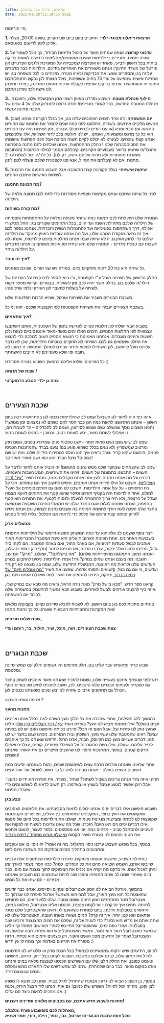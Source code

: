 ```yaml
---
title: שורשים, פירות ומה שביניהם
date: 2022-01-28T11:10:55.969Z
---
```

היי הורימות, 

**1. הרצאת דיאלוג מבוגר-ילד:**  תתקיים בזום ביום שני הקרוב בשעה 20:00, נשלח אליכן לינק לרישום בואטסאפ. 

**2. עדכוני קורונה**: אנחנו שמחים מאוד על ביטול מדיניות הבידוד, כך נוכל לשמור על שגרה יחסית. מזכירים כי ילדימות שאינם מחוסנים/מחלימים נדרשים לעשות בדיקה ביתית בכל ראשון ורביעי. מאחר וזו אופרציה שמכבידה על המערכת (לגנים הפרטיים אין פורטל של משרד החינוך) אנחנו משאירים את האחריות בידיכם. הילדימות כבר מדברים על זה בגן ומספרים שעשו את הבדיקות ולאיזו מטרה. מזכירים כי לכל משפחה בגן יש אחריות אישית שמפיעה על עוד 75 בתים ומשפחות, כולל הצוות! לכן נבקש התנהלותכם המוסרית והאחראית. אנחנו בודקים אופציה לקבלת ערכות מטעם המדינה, במידה ותינתן לנו גישה לכך נעדכן אתכם. 

**3. חילוף מנהלת מטבח**: השבוע נפרדנו באופן רשמי מחן המבשלת שלנו, וראובנה, מנהלת המטבח החדשה, כבר לגמרי בעניינים! תודה גדולה לחנצ'וק שלנו על 4 שנים של אהבה ונתינה ענקית.

**4. יום המשפחה**: זהו אחד הימים האהובים עלינו בגן, אך בגלל הקורונה אנחנו (שוב) מנועים מלקיים אירועים. בשגרה, החלטנו לפני כמה שנים להמיר את החגיגה עם ההורים בחגיגה עם סבא וסבא (או עם דודים לבחירתכם). עבורם, זמן האיכות הזה עם הנכדים הוא כל כך מרגש ומשמעותי, ואנחנו , יש לנו חולשה בלב לדור השלישי, אלו שלפעמים אנחנו קצת שוכחים. לצערנו לא יכולנו לקיים השנה מסיבה אבל הכנו הפתעות שישמחו את הסביםסבתות שלנו ! כחלק מההפתעות, אנחנו שולחים להם מתנה בהפתעה מהנכד/ה שתגיע בדואר בשבועיים הקרובים. קיבלתם מסמך למילוי הכתובות (הכתובות נשארות מוסתרות ולא תהיה אליהם גישה, רק לנו), כל ילד/ה יכול לשלוח עד 2 מתנות. אם לא קיבלתם את המייל, אנא פנו לקפטנית שלכם ונשלח לכם לינק.

**5. שיחות אישיות-** בגלל הקורונה קצת התעכבנו אבל השבוע התנענו את ההכנות לשיחות האישיות איתכם ההורים.

**מה הכוונה התנענו?**

לפני כל שיחה איתכם אנחנו מקיימות תצפיות מסודרות כדי לתת לכם תמונה מלאה של הילד/ה.

**מה קורה בשיחות?** 

המטרה שלנו היא לתת לכם תמונה כמה שיותר מקיפה ומלאה על ההתפתחות והצמיחה של הילד/ה שלכם מתחילת השנה ועד היום, בכל התחומים שקורים בגן: החל מכישורי אכילה, דרך השתתפות בפעילויות ועד להתנהלות רגשית וחברתית. אנחנונ נספר לכם איך זה נראה מנקודת המבט שלנו, ועל מה אנחנו עובדות באופן ממוקד עם הילד/ה שלכם כדי לחזק אותן.ם. זו לא שיחה שבה אנחנו מחלקות ציונים לילדימות, ואנחנו לא יושבות עם טבלת מדדים - המטרה שלנו היא יצירת זמן איכות משותף בו אנחנו מדברים על הילד/ה ביחד. 

**איך זה עובד?** 

כל שיחה היא בת 20 דקות ותתקיים בזום. במידה ויש שני הורים, שניכם מוזמנים. 

החלק הראשון של השיחה מובל ע״י הקפטנית, ובו היא תספר לכם קצת על היום יום של הילד/ה שלכם בגן. בחלק השני יהיה לכם זמן לשאלות. בבוגרים יוקדשו מספר דקות לשיחה על בשלות למעבר לגן העירוני (למי שרלוונטי).

בשכבת הבוגרים תעביר את השיחות אורטל, שהיא הרכזת הפדגוגית שלנו. 

בשכבת הצעירים יעבירו את השיחות הקפטניות לפי הקבוצות שלכם- חוה ומיכל. 

**איך מתאמים?** 

בשבוע הבא ישלחו לכן חלונות פנויים לפגישה ביומן של הקפטניות, ואתם תשתבצו עצמאית לפי החלונות הפנויים. הימים האלו ימים מאוד-מאוד אינטנסיביים לצוות ולכן השעות והימים מוגבלים. אנחחנו מאמינות כי הנושא מספיק חשוב לכולכם כדי למצוא את החלון שמתאים גם לכם. השיחה לא תתקיים בנוכחות הילדימות, שכן לא נדבר עליהם מעל לראשם, לכן השתדלו למצוא סידור עבורם למהלך הפגישה. זו כמובן לא חובה ומי שלא מעוניינים לא חייבים להשתתף.

כל הפרטים ישלחו אליכם בהמשך השבוע בצורה מסודרת :) 

**שבת של מנוחה !**

**צוות גן ילדי הטבע הדמוקרטי**

 

## **שכבת הצעירים**

איזה כיף היה לחזור לגן השבוע! שמנו לב שהילדימות נכנסו לגן בהתרגשות רבה ביום ראשון – ואנחנו התרגשנו לראות כמה הגן כבר חסר להם כשהם לא נמצאים זמן ממושך! נהנינו משבוע נוסף שמשלב גשם ושמש לסירוגין, ושמנו לב להבדלים – קר לעומת חם, אפלולי לעומת מואר, יבש לעומת רטוב, וכמובן – בפנים לעומת בחוץ :)

שמנו לב שיש גשם נעים פחות ויותר – ישנו טפטוף נעים שמדגדג בפנים, וגשם חזק ומרטיב שמשפריץ ולא נעים בכלל כשהוא פוגע בנו! נגענו בברד שהמחנכות הכניסו פנימה, הרגשנו שהוא קריר וצורב וראינו איך הוא נעלם במהירות בידיים שלנו. ומה יש שם במקום? מים! הברד הוא כמו גשם מאוד-מאוד קר!

שמנו לב שהצמחים שבחצר שלנו ממש נהנים מהגשם! זה הוביל אותנו לחזור ולדבר על העצים – התבוננו בתמונות של העצים, זיהינו את השורשים, הגזע העבות והענפים. דיברנו על מה אנחנו נותנים  לעץ ומה אנחנו מקבלים ממנו, בעזרת השיר ["עץ" (דרך הצלילים)](https://www.youtube.com/watch?v=CbW58ratUQo&feature=youtu.be). חשבנו על אילו פירות אנחנו אוהבים, וניסינו לחשוב איך הם צומחים. הכי קל היו התפוזים – על עץ! אמרו הילדימות. חשבנו לנו האם גם תותים צומחים על העץ? למזלנו, אחד הילדימות היה בקטיף תותים וסיפר שהוא קטף את התותים דווקא מצמח שגדל על הרצפה, ולא היה צריך להתמתח למעלה ולנסות לקטוף. את התותים הוא קטף בחממה, ואנחנו שמחנו לגלות שגם בחצר שלנו יש חממה! התיבה השקופה שנמצאת בחצר שלנו הפכה לעת חורף לחממה חמימה בה עשבים נהנים לצמוח, וגם אנחנו ניסינו לזרוק פנימה קצת זרעים של פלפל כדי לראות אם הפלפל יצליח לגדול בפנים!

**מבשלים מרק**

דבר נוסף ששמנו לב אליו הוא עד כמה המשחק הסוציו-דרמטי של הילדימות התפתח בשבועות האחרונים. אחת הפינות האהובות עלינו היא פינת המטבח! החברימות מאוד אוהבים לבשל סעודות דמיוניות, אם בארגז החול, ואם בארגז המטבח. הם לקחו סיר גדול, הכניסו לתוכו שלל ירקות, ערבבו הרבה, ואז הכניסו לתנור (מדף ריק בספריה שלנו, ואנחנו כמובן התמוגגנו מהיצירתיות שלהם). "מה בישלתם?", שאלנו. "מרק!" הם ענו. חשבנו: מה בעצם אנחנו שמים במרק? גזר! אמרו הילדימות. ניסינו להתבונן במרק העדשים שלנו ולראות מה ראובנה, המבשלת החדשה שלנו, שמה בו. מצאנו לא רק גזר ועדשים, כי אם גם בצל, קישואים ותפוחי אדמה. שמענו את השיר ["מה אוכלים היום" של דתיה בן דור](https://www.youtube.com/watch?v=b0YgWML18WI), צחקנו, וניסינו להתאים את השיר למה שאכלנו אנחנו היום בגן.

קראנו ספר חדש: "סבא בישל מרק" מאת נירה הראל, וראינו מה סבא שם במרק שלו, ואיזה כיף להכניס אורחים ולבשל לאחרים. בשבוע הבא נמשיך להתעמק במשפחה שלנו לכבוד יום המשפחה.

בינתיים מחכות לכם בגן ביום ראשון: לא לשכוח להביא סדינים נקיים, בקבוקים מלאים ואת הסקרנות והחברתיות הטבעית שאנחנו כל כך נהנות ממנה!

**שבת שלום חורפית,**

**צוות שכבת הצעירים: חוה, מיכל, שיר, חולוד, בר, רותם ועדי**

 

## **שכבת הבוגרים**

שבוע קריר ומתעתע עבר עלינו בגן, חלק מהימים היו גשומים וחלק עם שמש עדינה ומלטפת.

רגע לפני שנשתף אתכם בעשייה שלנו, נשמח להזכיר שאנחנו מאוד אוהבים לשחק בחצר גם כשקריר ולעיתים הבגדים שלנו נרטבים. לכן, חשוב להכניס לתיק סט בגדים נוסף הכולל גם תחתונים וגרביים שיהיה לנו יבש ונעים כשאנחנו נכנסים לגן. 

אז מה עשינו השבוע ?

**מתנות מהעץ**

בהמשך לחג האילנות, אחרי שהכרנו את כל חלקי העץ חשבנו למה בכלל אנחנו צריכים עצים בעולם? אילו מתנות מביא לנו העץ? בעזרת השיר [עץ / דרך הצלילים קרן שליו](https://youtu.be/CbW58ratUQo) גילינו שהעץ נותן לנו פירות וצל. אבל האם זה הכל? סיירנו בכיתה וחיפשנו האם יש לנו בכיתה עצים? ראינו שהמטבח שלנו עשוי מעץ, השולחן ובית המזרונים. נזכרנו שגם בחצר יש לנו המון דברים עשויים מעץ כמו הקיוסק, הבית, ארגז החול והדפים שאנחנו כל כך אוהבים לצייר עליהם. שאלנו, אילו חיות מתגוררות על העצים? ציפורים, קופים, עצלנים ואפילו חרקים קטנים. בנוסף, המחנכות סיפרו לנו שהעצים מייצרים גם את האוויר שאנחנו נושמים! 

אחרי שראינו שאנחנו צורכים הרבה עצים לשימושים שונים, וכעת כשאנחנו יודעים כמה חשובים העצים בעולם - אנחנו מבינים למה כל כך חשוב לשתול עוד ועוד עצים. 

תהינו איזה ציוד אנחנו צריכים בשביל לשתול? שתיל , מעדר, את חפירה וזוג ידיים כמובן!  אבל היכן אפשר לנטוע עצים? בעציץ או באדמה. רק חשוב לדאוג לו לשמש ומים כדי שיגדל ויתפתח. 

**טבע בגן** 

השבוע חיפשנו אילו דברים יפים אנחנו יכולים לראות בסביבתינו: את הלימונים הצהובים שמקשטים את העץ בחצר, המקלונים שמסתווים בין העלים, הציפורים הקטנטנות שקופצות לנו לכיתה ומצייצות מנגינות נעימות. שאלנו את הילדימות בכל סיום של מפגש אילו דברים יפים הם ראו היום? הזכרנו שכל מה שאנו צריכות לעשות זה לפקוח את העיניים ולהסתכל סביב - מדהים כמה יופי אנו מפספסים. נלמד לעצור, לנשום ולחפש את הטוב והנעים לנו בעזרת השיר הקסום [מי שלא מביט מפסיד / דתיה בן דור](https://youtu.be/2ld48DxIQ_U)

בנוסף, בכל מפגש השבוע ערכנו ניסוי מתגלגל. מה זה אומר? זה ניסוי בו אנו עוקבים ומתבוננים בתהליך מסוים ובודקים מה משתנה מיום ליום. 

בתחילת השבוע, מיששנו וטעמנו צימוקים. סיפרנו לילדימות שצימוקים אלה ענבים שייבשו אותם, השמש הוציאה מהם את כל הנוזלים. למה? ככה הפרי נשמר לאורך זמן וניתן לאכול אותו. אז בדקנו מה יקרה אם נכניס את הצימוקים לתוך צנצנת עם מים, כבר ביום שאחרי שמנו לב שהם התנפחו והפכו שוב להיות שמנמנים כמו הענבים שאנחנו מכירים - הם שתו את כל המים! 

בהמשך, אורטל הביאה לנו המון אצטרובלים ענקיים ויפייפים. אנחנו כבר יודעים שהאצטרובל הוא מעץ האורן, אבל למה הוא משמש? אורטל סיפרה לנו שבתוך כל אצטרובל סגור מסתתרים המון זרעים ושמם צנובר. שלנו ללא זרעים, הם פתוחים לרווחה. תהינו איך זה קרה - אז לקחנו צנצנת, הכנסנו אליה אצטרובל, מילאנו במים, התאזרנו בסבלנות וחיכינו. ביום למחרת כשהגענו לגן ראינו שהאצטרובל שלנו נסגר ופתאום הוא קטן יותר. איך זה קרה? המים נשארו באותו הגובה, האצטרובל שלנו לא שתה אותם אז מדוע הוא נסגר? כדי לענות על זה, שפכנו את המים מהצנצנת וחיכינו שוב בסבלנות. אחרי כמה ימים, שהאצטרובל התייבש לגמרי הוא שוב נפתח! כך גילינו שכאשר האצטרובל רטוב הוא נסגר, וכאשר האצטרובל יבש הוא נפתח. הבנו שבאופן זה האצטרובל שומר על הזרעים מפני הגשם והקור, רק כשנעים וחמים הוא נפתח, הרוח מפזרת את הזרעים באדמה וכך צומח לו עץ חדש :)

לסיום, הידעתם שיש ירקות שממשיכים לצמוח? בכל הכנת מרק או סלט יש לנו הזדמנות לגדל את המזון שלנו, כן גם אצלכם במטבח. השבוע לקחנו בצל ירוק, הרחנו, מיששנו וטעמנו כמובן. ואת החלק הלבן שלו עם השורשים הכנסנו לצנצנת מלאה במים והנחנו אותו במקום מואר. כבר ביום שלמחרת, שמנו לב שהשורשים שלו התארכו ממש ומפלס המים שבצנצנת ירד.

בנוסף, בן השבוע הביא לנו גרעין אבוקדו שהתחיל לגדל בבית. שמנו לב שיצא לו משהו לבן וקטן. מה זה יכול להיות? השורש שלו כמובן! גם אותו הנחנו ליד הבצל הירוק, וכעת אנו מחכים לראות כיצד הם יגדלו :)

**מחכות לשבוע חדש אתכם, עם בקבוקים מלאים וסדינים רעננים!**

**מאחלות לכם סופשבוע פורח ומלבלב,\
מכל צוות שכבת הבוגרים: אורטל, גבי, נופר, הילה, רוני, תמר ושגיא**